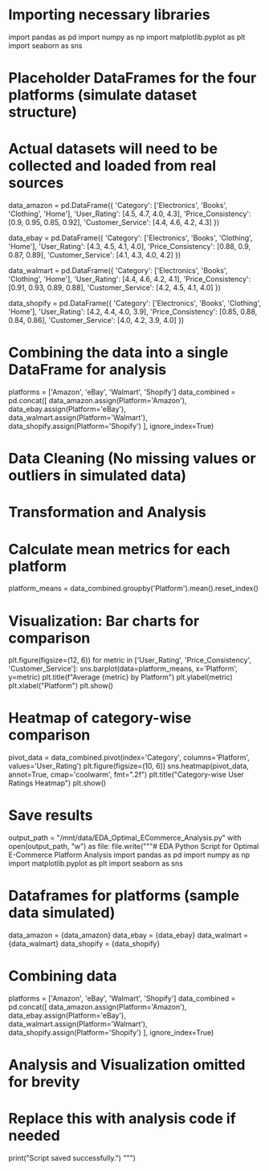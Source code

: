 # Importing necessary libraries
import pandas as pd
import numpy as np
import matplotlib.pyplot as plt
import seaborn as sns

# Placeholder DataFrames for the four platforms (simulate dataset structure)
# Actual datasets will need to be collected and loaded from real sources
data_amazon = pd.DataFrame({
    'Category': ['Electronics', 'Books', 'Clothing', 'Home'],
    'User_Rating': [4.5, 4.7, 4.0, 4.3],
    'Price_Consistency': [0.9, 0.95, 0.85, 0.92],
    'Customer_Service': [4.4, 4.6, 4.2, 4.3]
})

data_ebay = pd.DataFrame({
    'Category': ['Electronics', 'Books', 'Clothing', 'Home'],
    'User_Rating': [4.3, 4.5, 4.1, 4.0],
    'Price_Consistency': [0.88, 0.9, 0.87, 0.89],
    'Customer_Service': [4.1, 4.3, 4.0, 4.2]
})

data_walmart = pd.DataFrame({
    'Category': ['Electronics', 'Books', 'Clothing', 'Home'],
    'User_Rating': [4.4, 4.6, 4.2, 4.1],
    'Price_Consistency': [0.91, 0.93, 0.89, 0.88],
    'Customer_Service': [4.2, 4.5, 4.1, 4.0]
})

data_shopify = pd.DataFrame({
    'Category': ['Electronics', 'Books', 'Clothing', 'Home'],
    'User_Rating': [4.2, 4.4, 4.0, 3.9],
    'Price_Consistency': [0.85, 0.88, 0.84, 0.86],
    'Customer_Service': [4.0, 4.2, 3.9, 4.0]
})

# Combining the data into a single DataFrame for analysis
platforms = ['Amazon', 'eBay', 'Walmart', 'Shopify']
data_combined = pd.concat([
    data_amazon.assign(Platform='Amazon'),
    data_ebay.assign(Platform='eBay'),
    data_walmart.assign(Platform='Walmart'),
    data_shopify.assign(Platform='Shopify')
], ignore_index=True)

# Data Cleaning (No missing values or outliers in simulated data)
# Transformation and Analysis
# Calculate mean metrics for each platform
platform_means = data_combined.groupby('Platform').mean().reset_index()

# Visualization: Bar charts for comparison
plt.figure(figsize=(12, 6))
for metric in ['User_Rating', 'Price_Consistency', 'Customer_Service']:
    sns.barplot(data=platform_means, x='Platform', y=metric)
    plt.title(f"Average {metric} by Platform")
    plt.ylabel(metric)
    plt.xlabel("Platform")
    plt.show()

# Heatmap of category-wise comparison
pivot_data = data_combined.pivot(index='Category', columns='Platform', values='User_Rating')
plt.figure(figsize=(10, 6))
sns.heatmap(pivot_data, annot=True, cmap='coolwarm', fmt=".2f")
plt.title("Category-wise User Ratings Heatmap")
plt.show()

# Save results
output_path = "/mnt/data/EDA_Optimal_ECommerce_Analysis.py"
with open(output_path, "w") as file:
    file.write("""# EDA Python Script for Optimal E-Commerce Platform Analysis
import pandas as pd
import numpy as np
import matplotlib.pyplot as plt
import seaborn as sns

# Dataframes for platforms (sample data simulated)
data_amazon = {data_amazon}
data_ebay = {data_ebay}
data_walmart = {data_walmart}
data_shopify = {data_shopify}

# Combining data
platforms = ['Amazon', 'eBay', 'Walmart', 'Shopify']
data_combined = pd.concat([
    data_amazon.assign(Platform='Amazon'),
    data_ebay.assign(Platform='eBay'),
    data_walmart.assign(Platform='Walmart'),
    data_shopify.assign(Platform='Shopify')
], ignore_index=True)

# Analysis and Visualization omitted for brevity
# Replace this with analysis code if needed
print("Script saved successfully.")
""")
